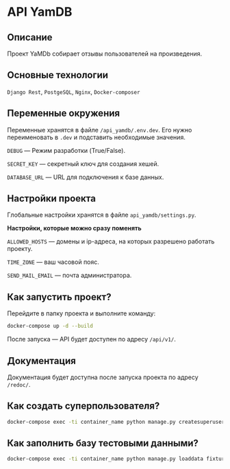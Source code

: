 # API YamDB

## Описание
Проект YaMDb собирает отзывы пользователей на произведения.

## Основные технологии
`Django Rest`, `PostgeSQL`, `Nginx`, `Docker-composer`

## Переменные окружения
Переменные хранятся в файле `/api_yamdb/.env.dev`.
Его нужно переименовать в `.dev` и подставить необходимые значения.

`DEBUG` — Режим разработки (True/False).

`SECRET_KEY` — секретный ключ для создания хешей.

`DATABASE_URL` — URL для подключения к базе данных.

## Настройки проекта
Глобальные настройки хранятся в файле `api_yamdb/settings.py`.

**Настройки, которые можно сразу поменять**

`ALLOWED_HOSTS` — домены и ip-адреса, на которых разрешено работать проекту.

`TIME_ZONE` — ваш часовой пояс.

`SEND_MAIL_EMAIL` — почта администратора.

## Как запустить проект?
Перейдите в папку проекта и выполните команду:

```bash
docker-compose up -d --build
```

После запуска — API будет доступен по адресу `/api/v1/`.

## Документация
Документация будет доступна после запуска проекта по адресу `/redoc/`.

## Как создать суперпользователя?
```bash
docker-compose exec -ti container_name python manage.py createsuperuser
```

## Как заполнить базу тестовыми данными?
```bash
docker-compose exec -ti container_name python manage.py loaddata fixtures.json
```
